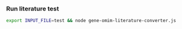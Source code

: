 ### Run literature test

```bash
export INPUT_FILE=test && node gene-omim-literature-converter.js
```